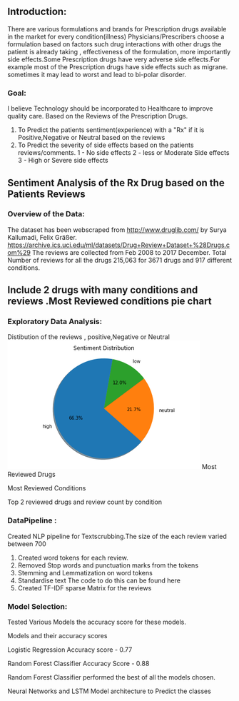 ## Introduction: 
There are various formulations and brands for Prescription drugs available in the market for every condition(illness)     Physicians/Prescribers choose a formulation based on factors such drug interactions with other drugs the patient is already    taking , effectiveness of the formulation, more importantly side effects.Some Prescription drugs have very adverse side        effects.For example most of the Prescription drugs have side effects such as migrane. sometimes it may lead to worst and      lead to bi-polar disorder.

### Goal:
  I believe Technology should be incorporated  to Healthcare to improve quality care. 
  Based on the Reviews of the Prescription Drugs.
  1) To Predict the patients sentiment(experience)  with a "Rx" if it is Positive,Negative or Neutral based on the reviews 
  2) To Predict the severity of side effects based on the patients reviews/comments. 
  1 - No side effects
  2 - less or Moderate Side effects 
  3 - High or Severe side effects 

## Sentiment Analysis of the Rx Drug based on the Patients Reviews 
 
### Overview of the Data: 
The dataset has been webscraped from http://www.druglib.com/ by Surya Kallumadi, Felix Gräßer.
	    https://archive.ics.uci.edu/ml/datasets/Drug+Review+Dataset+%28Drugs.com%29
The reviews are collected from Feb 2008 to 2017 December. 
Total Number of reviews for all the drugs 215,063 for 3671 drugs and 917 different conditions.

## Include 2 drugs with many conditions and reviews .Most Reviewed conditions pie chart 

### Exploratory Data Analysis: 
Distibution of the reviews , positive,Negative or Neutral 
![alt text](https://github.com/anna911/Prescription_Medication_sentiment_Analysis/blob/master/piechart.png)
Most Reviewed  Drugs 

Most Reviewed  Conditions


Top 2 reviewed drugs and review count by condition

   

### DataPipeline : 

Created NLP pipeline for Textscrubbing.The size of the each review varied between  700 
1) Created word tokens for each review.
2) Removed Stop words and punctuation marks from the tokens  
3) Stemming and Lemmatization on word tokens
4) Standardise text 
The code to do this can be found here
5) Created TF-IDF sparse Matrix for the reviews

### Model Selection:

Tested Various Models the accuracy score for these models.

Models and their accuracy scores 

Logistic Regression 
Accuracy score - 0.77 

Random Forest Classifier 
Accuracy Score - 0.88

Random Forest Classifier performed the best of all the models chosen. 

Neural Networks and LSTM Model architecture to Predict the classes 










